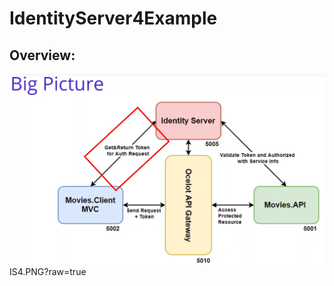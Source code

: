 # IdentityServer4Example
## Overview:
![big](https://github.com/omelianlevkovych/IdentityServer4Example/blob/main/SecureMicroservices/assets/IS4.PNG?raw=true)
IS4.PNG?raw=true
